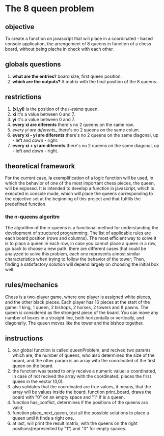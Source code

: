 # The 8 queen problem
## objective
To create a function on javascript that will place in a coordinated - based console application, the arrengement of 8 queens in function of a chess board, without being plache in check with each other.

## globals questions
1. __what are the entries?__
board size, first queen position.
2. __which are the outputs?__
A matrix with the final position of the 8 queens.

## restrictions
1. __(xi,yi)__ is the position of the _i-esima_ queen.
2. __xi__ it's a value between 0 and 7.
3. __yi__ it's a value between 0 and 7.
4. __every xi are diferents__ there's no 2 queens on the same row.
5. _every yi are diferents__ there's no 2 queens on the same colum.
6. __every xi - yi are diferents__ there's no 2 queens on the same diagonal, up - left and down - right.
7. __every xi + yi are diferents__ there's no 2 queens on the same diagonal, up - left and down - right.

## theoretical framework
For the current case, la exemplification of a logic function will be used, in which the behavior of one of the most important chess pieces, the queen, will be exposed.
It is intended to develop a function in javascript, which is executed in console mode, which will place the queens corresponding to the objective set at the beginning of this project and that fulfills the predefined function.

### the n-queens algoritm
The algorithm of the n-queens is a functional method for understanding the development of structured programming.
The list of applicable rules are each board position (rows and columns). The most efficient way to solve it is to place a queen in each row, in case you cannot place a queen in a row, go back to choose a new path.
there are different cases that could be analyzed to solve this problem, each one represents almost similar characteristics when trying to follow the behavior of the tower; Then, finding a satisfactory solution will depend largely on choosing the initial box well.

## rules/mechanics
Chess is a two-player game, where one player is assigned white pieces, and the other black pieces. Each player has 16 pieces at the start of the game: 1 king, 1 queen, 2 bishops, 2 horses, 2 towers and 8 pawns.
The queen is considered as the strongest piece of the board. You can move any number of boxes in a straight line, both horizontally or vertically, and diagonally. The queen moves like the tower and the bishop together.

## instructions
1. our global function is called queenProblem, and recived two params which are, the number of queens, who also determined the size of the board, and the other param is an array with the coordinated of the first queen on the board.
2. the function was tested to only receive a numeric value; a coordinated, in case of not recived the array with the coordinated, places the first queen in the vector (0,0).
3. also validates that the coordinated are true values, it means, that the array will be values inside the board.
function print_board, draws the board with "0" on an empty space and "1" if is a queen.
4. function has_conflict, determines if the positions of the queens ara valid; 
5. function place_next_queen, test all the possible solutions to place a queen until it finds a right one. 
6. at last, will print the result matrix, with the queens on the right positions(represented by "1") and "0" for empty spaces.
